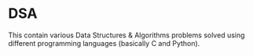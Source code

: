 # DSA
This contain various Data Structures & Algorithms problems solved using different programming languages (basically C and Python).
